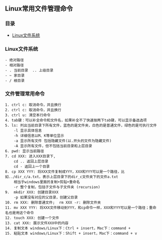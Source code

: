 ## Linux常用文件管理命令


### 目录
* [Linux文件系统](#Linux)

<a id="Linux"></a>
### Linux文件系统  
    - 绝对路径  
    - 相对路径  
    - . 当前目录  .. 上级目录  
    - ~ 家目录  
    - / 根目录  


### 文件管理常用命令  
    1. ctrl c: 取消命令，并且换行
    2. ctrl c: 取消命令，并且换行
    3. ctrl u: 清空本行命令
    4. tab键：可以补全命令和文件名，如果补全不了快速按两下tab键，可以显示备选选项
    5. ls: 列出当前目录下所有文件，蓝色的是文件夹，白色的是普通文件，绿色的是可执行文件
        -l 显示具体信息
        -h 详细信息以M、K等单位显示
        -a 显示所有文件 包括隐藏文件(以.开头的文件为隐藏文件)
        -A 显示所有文件，但不包括当前目录和上层目录
    6. pwd: 显示当前路径
    7. cd XXX: 进入XXX目录下, 
        cd .. 返回上层目录
        cd - 返回上一个目录
    8. cp XXX YYY: 将XXX文件复制成YYY，XXX和YYY可以是一个路径，比如../dir_c/a.txt，表示上层目录下的dir_c文件夹下的文件a.txt
        相当于windows里面的复制+剪贴+重命名
        -r 整个复制，包括子文件与子文件夹 (recursion)
    9.  mkdir XXX: 创建目录XXX
        -p 如果没有对应的父目录，创建父目录
    10. rm XXX: 删除普通文件;  rm XXX -r: 删除文件夹
    11. mv XXX YYY: 将XXX文件移动到YYY，和cp命令一样，XXX和YYY可以是一个路径；重命名也是用这个命令
    12. touch XXX: 创建一个文件 
    13. cat XXX: 展示文件XXX中的内容
    14. 复制文本 windows/Linux下：Ctrl + insert，Mac下：command + 
    15. 粘贴文本 windows/Linux下：Shift + insert，Mac下：command + v
